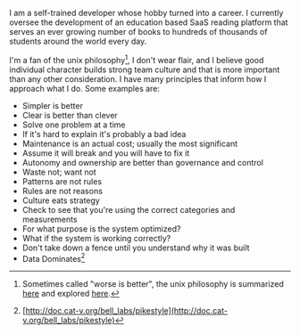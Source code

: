 I am a self-trained developer whose hobby turned into a career. I currently
oversee the development of an education based SaaS reading platform that serves
an ever growing number of books to hundreds of thousands of students around the
world every day.

I'm a fan of the unix philosophy[^1], I don't wear flair, and I believe good individual character builds strong team culture and that is more important than any other consideration. I have many principles that inform how I approach what I do. Some examples are:

- Simpler is better
- Clear is better than clever
- Solve one problem at a time
- If it's hard to explain it's probably a bad idea
- Maintenance is an actual cost; usually the most significant
- Assume it will break and you will have to fix it
- Autonomy and ownership are better than governance and control
- Waste not; want not
- Patterns are not rules
- Rules are not reasons
- Culture eats strategy
- Check to see that you're using the correct categories and measurements
- For what purpose is the system optimized?
- What if the system is working correctly?
- Don't take down a fence until you understand why it was built
- Data Dominates[^2]

[^1]: Sometimes called "worse is better", the unix philosophy is summarized [here](https://en.wikipedia.org/wiki/Unix_philosophy) and explored [here](https://www.catb.org/~esr/writings/taoup/).
[^2]: [http://doc.cat-v.org/bell_labs/pikestyle](http://doc.cat-v.org/bell_labs/pikestyle)
